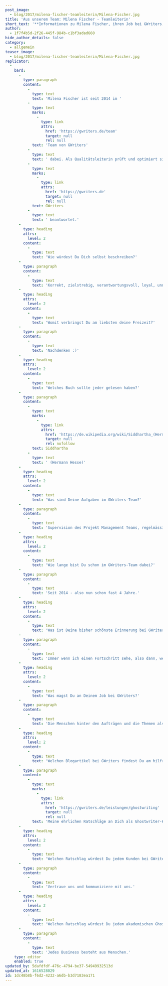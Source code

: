 ```yaml
---
post_image:
  - blog/2017/milena-fischer-teamleiterin/Milena-Fischer.jpg
title: 'Aus unserem Team: Milena Fischer - Teamleiterin'
short_text: '**Informationen zu Milena Fischer, ihren Job bei GWriters, ihre Ratschläge an akademische Ghostwriter & Kunden der Ghostwriter-Agentur GWriters.**'
author:
  - 1f7f4b5d-2f26-445f-984b-c1bf3adad660
hide_author_details: false
category:
  - allgemein
teaser_image:
  - blog/2017/milena-fischer-teamleiterin/Milena-Fischer.jpg
replicator:
  -
    bard:
      -
        type: paragraph
        content:
          -
            type: text
            text: 'Milena Fischer ist seit 2014 im '
          -
            type: text
            marks:
              -
                type: link
                attrs:
                  href: 'https://gwriters.de/team'
                  target: null
                  rel: null
            text: 'Team von GWriters'
          -
            type: text
            text: ' dabei. Als Qualitätsleiterin prüft und optimiert sie täglich die Qualität von Ausarbeitungen bei GWriters und die Zufriedenheit unserer Kunden und akademischen Experten. In diesem Beitrag hat Milena Fischer einige Fragen über sich und ihre Arbeit bei '
          -
            type: text
            marks:
              -
                type: link
                attrs:
                  href: 'https://gwriters.de'
                  target: null
                  rel: null
            text: GWriters
          -
            type: text
            text: ' beantwortet.'
      -
        type: heading
        attrs:
          level: 2
        content:
          -
            type: text
            text: 'Wie würdest Du Dich selbst beschreiben?'
      -
        type: paragraph
        content:
          -
            type: text
            text: 'Korrekt, zielstrebig, verantwortungsvoll, loyal, unnachgiebig.'
      -
        type: heading
        attrs:
          level: 2
        content:
          -
            type: text
            text: 'Womit verbringst Du am liebsten deine Freizeit?'
      -
        type: paragraph
        content:
          -
            type: text
            text: 'Nachdenken :)'
      -
        type: heading
        attrs:
          level: 2
        content:
          -
            type: text
            text: 'Welches Buch sollte jeder gelesen haben?'
      -
        type: paragraph
        content:
          -
            type: text
            marks:
              -
                type: link
                attrs:
                  href: 'https://de.wikipedia.org/wiki/Siddhartha_(Hermann_Hesse)'
                  target: null
                  rel: nofollow
            text: Siddhartha
          -
            type: text
            text: ' (Hermann Hesse)'
      -
        type: heading
        attrs:
          level: 2
        content:
          -
            type: text
            text: 'Was sind Deine Aufgaben im GWriters-Team?'
      -
        type: paragraph
        content:
          -
            type: text
            text: 'Supervision des Projekt Management Teams, regelmässige Kontrolle aller Projekte, Verantwortlichkeit für die Kundenzufriedenheit, Personalverantwortung, Durchführung von Prozessoptimierungen.'
      -
        type: heading
        attrs:
          level: 2
        content:
          -
            type: text
            text: 'Wie lange bist Du schon im GWriters-Team dabei?'
      -
        type: paragraph
        content:
          -
            type: text
            text: 'Seit 2014 - also nun schon fast 4 Jahre.'
      -
        type: heading
        attrs:
          level: 2
        content:
          -
            type: text
            text: 'Was ist Deine bisher schönste Erinnerung bei GWriters?'
      -
        type: paragraph
        content:
          -
            type: text
            text: 'Immer wenn ich einen Fortschritt sehe, also dann, wenn sich etwas bewegt.'
      -
        type: heading
        attrs:
          level: 2
        content:
          -
            type: text
            text: 'Was magst Du an Deinem Job bei GWriters?'
      -
        type: paragraph
        content:
          -
            type: text
            text: 'Die Menschen hinter den Aufträgen und die Themen als Ausdruck der Persönlichkeiten der Kunden und Autoren.'
      -
        type: heading
        attrs:
          level: 2
        content:
          -
            type: text
            text: 'Welchen Blogartikel bei GWriters findest Du am hilfreichsten und warum?'
      -
        type: paragraph
        content:
          -
            type: text
            marks:
              -
                type: link
                attrs:
                  href: 'https://gwriters.de/leistungen/ghostwriting'
                  target: null
                  rel: null
            text: 'Meine ehrlichen Ratschläge an Dich als Ghostwriter-Kunde'
      -
        type: heading
        attrs:
          level: 2
        content:
          -
            type: text
            text: 'Welchen Ratschlag würdest Du jedem Kunden bei GWriters geben?'
      -
        type: paragraph
        content:
          -
            type: text
            text: 'Vertraue uns und kommuniziere mit uns.'
      -
        type: heading
        attrs:
          level: 2
        content:
          -
            type: text
            text: 'Welchen Ratschlag würdest Du jedem akademischen Ghostwriter bei GWriters geben?'
      -
        type: paragraph
        content:
          -
            type: text
            text: 'Jedes Business besteht aus Menschen.'
    type: editor
    enabled: true
updated_by: 5dafdfdf-476c-4794-be37-54949932513d
updated_at: 1616528029
id: 1dc48b8b-f6d2-4232-a6db-b3d7183ea171
---
```

